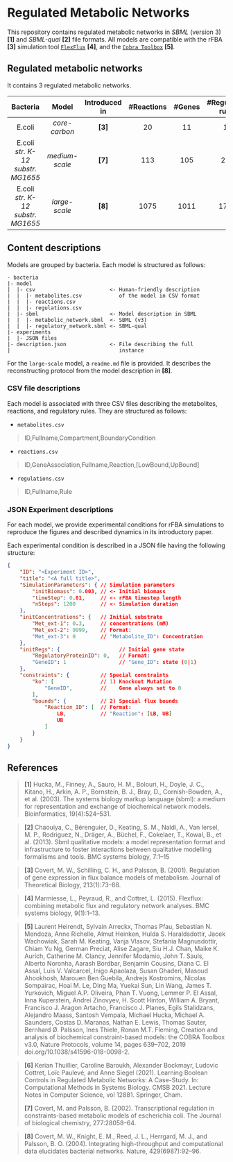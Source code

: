 # Regulated Metabolic Networks

This repository contains regulated metabolic networks in *SBML* (version 3) **[1]** and *SBML-qual* **[2]** file formats.
All models are compatible with the rFBA **[3]** simulation tool [`FlexFlux`](http://lipm-bioinfo.toulouse.inrae.fr/flexflux/index.html) **[4]**, and the [`Cobra Toolbox`](https://opencobra.github.io/cobratoolbox/stable/index.html) **[5]**.

## Regulated metabolic networks

It contains 3 regulated metabolic networks.

|             Bacteria              |     Model      | Introduced in | #Reactions | #Genes | #Regulatory rules |
| :-------------------------------: | :------------: | :-----------: | :--------: | :----: | :---------------: |
|              E.coli               | *core-carbon*  |    **[3]**    |     20      |   11    |         11         |
| E.coli *str. K-12 substr. MG1655* | *medium-scale* |    **[7]**    |     113      |   105    |         218         |
| E.coli *str. K-12 substr. MG1655* | *large-scale*  |    **[8]**    |     1075      |   1011    |         1777         |

## Content descriptions

Models are grouped by bacteria.
Each model is structured as follows:
```
- bacteria
|- model
|  |- csv                        <- Human-friendly description
|  |  |- metabolites.csv            of the model in CSV format
|  |  |- reactions.csv           
|  |  |- regulations.csv
|  |- sbml                       <- Model description in SBML
|  |  |- metabolic_network.sbml  <- SBML (v3)
|  |  |- regulatory_network.sbml <- SBML-qual
|- experiments
|  |- JSON files
|- description.json              <- File describing the full 
|                                   instance
```

For the `large-scale` model, a `readme.md` file is provided.
It describes the reconstructing protocol from the model description in **[8]**.

### CSV file descriptions

Each model is associated with three CSV files describing the metabolites, reactions, and regulatory rules.
They are structured as follows:
- `metabolites.csv`
> ID,Fullname,Compartment,BoundaryCondition

- `reactions.csv`
> ID,GeneAssociation,Fullname,Reaction,[LowBound,UpBound]

- `regulations.csv`
> ID,Fullname,Rule

### JSON Experiment descriptions

For each model, we provide experimental conditions for rFBA simulations to reproduce the figures and described dynamics in its introductory paper.

Each experimental condition is described in a JSON file having the following structure:
```json
{
    "ID": "<Experiment ID>",
    "title": "<A full title>",
    "SimulationParameters": { // Simulation parameters
        "initBiomass": 0.003, // <- Initial biomass
        "timeStep": 0.01,     // <- rFBA timestep length
        "nSteps": 1200        // <- Simulation duration
    },
    "initConcentrations": {   // Initial substrate 
        "Met_ext-1": 0.3,     // concentrations (mM)
        "Met_ext-2": 9999,    // Format:  
        "Met_ext-3": 0        // "Metabolite_ID": Concentration
    },
    "initRegs": {                   // Initial gene state
        "RegulatoryProteinID": 0,   // Format:
        "GeneID": 1                 // "Gene_ID": state (0|1)
    },
    "constraints": {          // Special constraints
        "ko": [               // 1) Knockout Mutation
            "GeneID",         //    Gene always set to 0
        ],
        "bounds": {           // 2) Special flux bounds
            "Reaction_ID": [  // Format:
                LB,           // "Reaction": [LB, UB]
                UB
            ]
        }
    }
}
```

## References

> **[1]** Hucka, M., Finney, A., Sauro, H. M., Bolouri, H., Doyle, J. C., Kitano, H., Arkin, A. P., Bornstein, B. J., Bray, D., Cornish-Bowden, A., et al. (2003). The systems biology markup language (sbml): a medium for representation and exchange of biochemical network models. Bioinformatics, 19(4):524–531.

> **[2]** Chaouiya, C., Bérenguier, D., Keating, S. M., Naldi, A., Van Iersel, M. P., Rodriguez, N., Dräger, A., Büchel, F., Cokelaer, T., Kowal, B., et al. (2013). Sbml qualitative models: a model representation format and infrastructure to foster interactions between qualitative modelling formalisms and tools. BMC systems biology, 7:1–15

> **[3]** Covert, M. W., Schilling, C. H., and Palsson, B. (2001). Regulation of gene expression in flux balance models of metabolism. Journal of Theoretical Biology, 213(1):73–88.

> **[4]** Marmiesse, L., Peyraud, R., and Cottret, L. (2015). Flexflux: combining metabolic flux and regulatory network analyses. BMC systems biology, 9(1):1–13.

> **[5]** Laurent Heirendt, Sylvain Arreckx, Thomas Pfau, Sebastian N. Mendoza, Anne Richelle, Almut Heinken, Hulda S. Haraldsdottir, Jacek Wachowiak, Sarah M. Keating, Vanja Vlasov, Stefania Magnusdottir, Chiam Yu Ng, German Preciat, Alise Zagare, Siu H.J. Chan, Maike K. Aurich, Catherine M. Clancy, Jennifer Modamio, John T. Sauls, Alberto Noronha, Aarash Bordbar, Benjamin Cousins, Diana C. El Assal, Luis V. Valcarcel, Inigo Apaolaza, Susan Ghaderi, Masoud Ahookhosh, Marouen Ben Guebila, Andrejs Kostromins, Nicolas Sompairac, Hoai M. Le, Ding Ma, Yuekai Sun, Lin Wang, James T. Yurkovich, Miguel A.P. Oliveira, Phan T. Vuong, Lemmer P. El Assal, Inna Kuperstein, Andrei Zinovyev, H. Scott Hinton, William A. Bryant, Francisco J. Aragon Artacho, Francisco J. Planes, Egils Stalidzans, Alejandro Maass, Santosh Vempala, Michael Hucka, Michael A. Saunders, Costas D. Maranas, Nathan E. Lewis, Thomas Sauter, Bernhard Ø. Palsson, Ines Thiele, Ronan M.T. Fleming, Creation and analysis of biochemical constraint-based models: the COBRA Toolbox v3.0, Nature Protocols, volume 14, pages 639–702, 2019 doi.org/10.1038/s41596-018-0098-2.

> **[6]** Kerian Thuillier, Caroline Baroukh, Alexander Bockmayr, Ludovic Cottret, Loïc Paulevé, and Anne Siegel (2021). Learning Boolean Controls in Regulated Metabolic Networks: A Case-Study. In: Computational Methods in Systems Biology. CMSB 2021. Lecture Notes in Computer Science, vol 12881. Springer, Cham.
> 
> **[7]** Covert, M. and Palsson, B. (2002). Transcriptional regulation in constraints-based metabolic models of escherichia coli. The Journal of biological chemistry, 277:28058–64. 

> **[8]** Covert, M. W., Knight, E. M., Reed, J. L., Herrgard, M. J., and Palsson, B. O. (2004). Integrating high-throughput and computational data elucidates bacterial networks. Nature, 429(6987):92–96.

